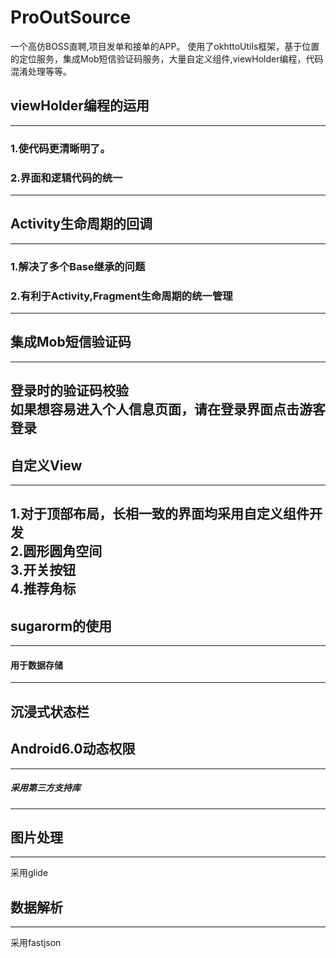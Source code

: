 # ProOutSource
一个高仿BOSS直聘,项目发单和接单的APP。
使用了okhttoUtils框架，基于位置的定位服务，集成Mob短信验证码服务，大量自定义组件,viewHolder编程，代码混淆处理等等。
##   viewHolder编程的运用
--------------------------------------------------------------------------
###  1.使代码更清晰明了。</br>
###  2.界面和逻辑代码的统一</br>
------------------------------------------------------------------------------
##   Activity生命周期的回调
---------------------------------------------------------------------------
###  1.解决了多个Base继承的问题</br>
###  2.有利于Activity,Fragment生命周期的统一管理</br>
---------------------------------------------------------------------------
##   集成Mob短信验证码
-------------------------------------------------------------------------
登录时的验证码校验</br>
如果想容易进入个人信息页面，请在登录界面点击游客登录</br>
--------------------------------------------------------------------------
##   自定义View
--------------------------------------------------------------------------
1.对于顶部布局，长相一致的界面均采用自定义组件开发</br>
2.圆形圆角空间</br>
3.开关按钮</br>
4.推荐角标</br>
-----------------------------------------------------------------------------
##    sugarorm的使用
----------------------------------------------------------------------------
####  用于数据存储</br>
------------------------------------------------------------------------------
##    沉浸式状态栏
##    Android6.0动态权限
------------------------------------------------------------------------------
#####  采用第三方支持库</br>
------------------------------------------------------------------------------------
##    图片处理
---------------------------------------------------------------------------------------
采用glide</br>
##    数据解析
--------------------------------------------------------------------------------------------
采用fastjson</br>
